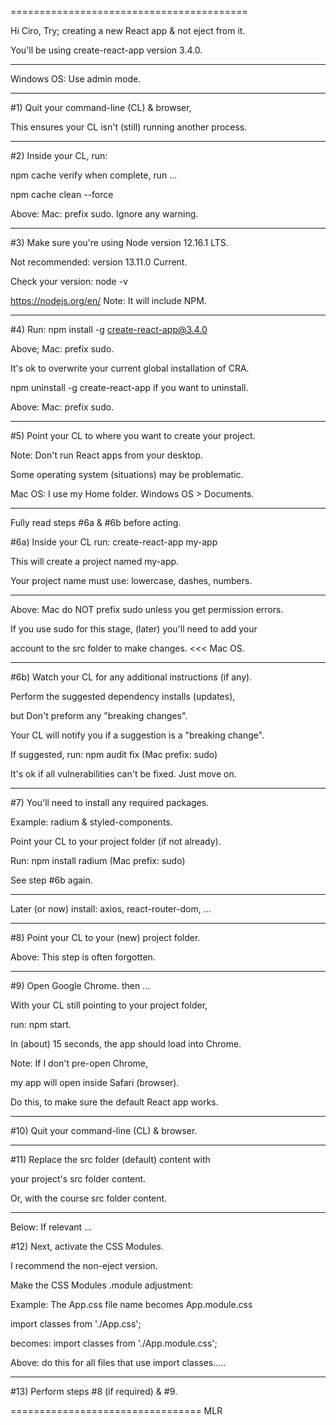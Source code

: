=========================================

Hi Ciro,  Try;  creating a new React app & not eject from it.

You'll be using create-react-app version 3.4.0.

- - - - - - - - - - - - - - - - - - - - - - - - - - - - -

Windows OS:  Use admin mode.

---------------------------------------------------------------------

#1)  Quit your command-line (CL) & browser,

This ensures your CL isn't (still) running another process.

---------------------------------------------------------------------

#2)  Inside your CL,  run:

npm cache verify when complete,  run ...

npm cache clean --force

Above: Mac: prefix sudo.   Ignore any warning.

---------------------------------------------------------------------

#3)  Make sure you're using Node version 12.16.1 LTS.

Not recommended:  version 13.11.0 Current.

Check your version:  node -v

https://nodejs.org/en/   Note:  It will include NPM.

---------------------------------------------------------------------

#4)  Run: npm install -g create-react-app@3.4.0

Above;  Mac:  prefix sudo.

It's ok to overwrite your current global installation of CRA.

npm uninstall -g create-react-app if you want to uninstall.

Above:  Mac:  prefix sudo.

---------------------------------------------------------------------

#5)  Point your CL to where you want to create your project.

Note:  Don't run React apps from your desktop.

Some operating system (situations) may be problematic.

Mac OS:  I use my Home folder.   Windows OS > Documents.

---------------------------------------------------------------------

Fully read steps #6a & #6b before acting.

#6a)  Inside your CL run:  create-react-app my-app

This will create a project named my-app.

Your project name must use: lowercase,  dashes,  numbers.

- - - - - - - -

Above:  Mac do NOT prefix sudo unless you get permission errors.

If you use sudo for this stage, (later) you'll need to add your

account to the src folder to make changes.  <<< Mac OS.

- - - - - - - -

#6b)  Watch your CL for any additional instructions (if any).

Perform the suggested dependency installs (updates),

but Don't preform any "breaking changes".

Your CL will notify you if a suggestion is a "breaking change".

If suggested,  run:  npm audit fix   (Mac prefix: sudo)

It's ok if all vulnerabilities can't be fixed. Just move on.

---------------------------------------------------------------------

#7)  You'll need to install any required packages.

Example: radium & styled-components.

Point your CL to your project folder (if not already).

Run:  npm install radium    (Mac prefix: sudo)

See step #6b again.

- - - - - - - - - - - - - - - - - -

Later (or now) install:  axios, react-router-dom, ...

---------------------------------------------------------------------

#8)  Point your CL to your (new) project folder.

Above:  This step is often forgotten.

---------------------------------------------------------------------

#9)  Open Google Chrome.   then ...

With your CL still pointing to your project folder,

run:  npm start.

In (about) 15 seconds, the app should load into Chrome.

Note:  If I don't pre-open Chrome,

my app will open inside Safari (browser).

Do this,  to make sure the default React app works.

---------------------------------------------------------------------

#10)  Quit your command-line (CL) & browser.

---------------------------------------------------------------------

#11)  Replace the src folder (default) content with

your project's src folder content.

Or,  with the course src folder content.

---------------------------------------------------------------------

Below:  If relevant ...

#12)  Next,  activate the CSS Modules.

I recommend the non-eject version.

Make the CSS Modules .module adjustment:

Example:  The App.css file name becomes App.module.css

import classes from './App.css';

becomes:  import classes from './App.module.css';

Above:  do this for all files that use import classes.....

---------------------------------------------------------------------

#13)  Perform steps #8 (if required) & #9.

================================= MLR
